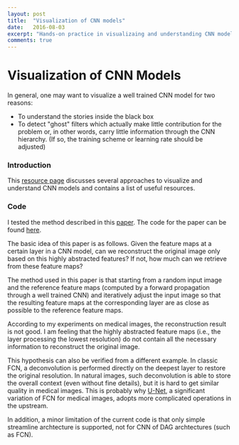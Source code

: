 ```yaml
---
layout: post
title:  "Visualization of CNN models"
date:   2016-08-03
excerpt: "Hands-on practice in visualizaing and understanding CNN models and list of good sources"
comments: true
---
```



# Visualization of CNN Models

In general, one may want to visualize a well trained CNN model for two reasons:

* To understand the stories inside the black box
* To detect "ghost" filters which actually make little contribution for the problem or, in other words, carry little information through the CNN hierarchy. (If so, the training scheme or learning rate should be adjusted)

### Introduction

This [resource page](http://cs231n.github.io/understanding-cnn/) discusses several approaches to visualize and understand CNN models and contains a list of useful resources. 

### Code 

I tested  the method described in this [paper](http://www.cv-foundation.org/openaccess/content_cvpr_2015/papers/Mahendran_Understanding_Deep_Image_2015_CVPR_paper.pdf). The code for the paper can be found [here](https://github.com/aravindhm/deep-goggle).

The basic idea of this paper is as follows. Given the feature maps at a certain layer in a CNN model, can we reconstruct the original image only based on this highly abstracted features? If not, how much can we retrieve from these feature maps?

The method used in this paper is that starting from a random input image and the reference feature maps (computed by a forward propagation through a well trained CNN) and iteratively adjust the input image so that the resulting feature maps at the corresponding layer are as close as possible to the reference feature maps. 

According to my experiments on medical images, the reconstruction result is not good. I am feeling that the highly abstracted feature maps (i.e., the layer processing the lowest resolution) do not contain all the necessary information to reconstruct the original image. 

This hypothesis can also be verified from a different example. In classic FCN, a deconvolution is performed directly on the deepest layer to restore the original resolution. In natural images, such deconvolution is able to store the overall context (even without fine details), but it is hard to get similar quality in medical images. This is probably why [U-Net](http://arxiv.org/abs/1505.04597), a significant variation of FCN for medical images, adopts more complicated operations in the upstream.

In addition, a minor limitation of the current code is that only simple streamline archtecture is supported, not for CNN of DAG archtectures (such as FCN). 

